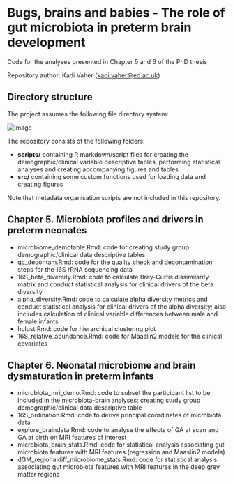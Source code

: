 # Bugs, brains and babies - The role of gut microbiota in preterm brain development

Code for the analyses presented in Chapter 5 and 6 of the PhD thesis

Repository author: Kadi Vaher (kadi.vaher@ed.ac.uk)

## Directory structure
The project assumes the following file directory system:

![image](https://user-images.githubusercontent.com/92927232/205872695-40a8f0e0-f4ea-498b-b03c-7ebc8b18e75c.png)

The repository consists of the following folders:
- **scripts/** containing R markdown/script files for creating the demographic/clinical variable descriptive tables, performing statistical analyses and creating accompanying figures and tables
- **src/** containing some custom functions used for loading data and creating figures

Note that metadata organisation scripts are not included in this repository.

## Chapter 5.	Microbiota profiles and drivers in preterm neonates
- microbiome_demotable.Rmd: code for creating study group demographic/clinical data descriptive tables
- qc_decontam.Rmd: code for the quality check and decontamination steps for the 16S rRNA sequencing data
- 16S_beta_diversity.Rmd: code to calculate Bray-Curtis dissimilarity matrix and conduct statistical analysis for clinical drivers of the beta diversity
- alpha_diversity.Rmd: code to calculate alpha diversity metrics and conduct statistical analysis for clinical drivers of the alpha diversity; also includes calculation of clinical variable differences between male and female infants
- hclust.Rmd: code for hierarchical clustering plot
- 16S_relative_abundance.Rmd: code for Maaslin2 models for the clinical covariates

## Chapter 6.	Neonatal microbiome and brain dysmaturation in preterm infants
- microbiota_mri_demo.Rmd: code to subset the participant list to be included in the microbiota-brain analyses; creating study group demographic/clinical data descriptive table
- 16S_ordination.Rmd: code to derive principal coordinates of microbiota data
- explore_braindata.Rmd: code to analyse the effects of GA at scan and GA at birth on MRI features of interest
- microbiota_brain_stats.Rmd: code for statistical analysis associating gut microbiota features with MRI features (regression and Maaslin2 models)
- dGM_regionaldiff_microbiome_stats.Rmd: code for statistical analysis associating gut microbiota features with MRI features in the deep grey matter regions



